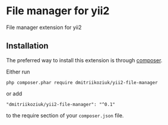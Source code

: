 File manager for yii2
========================
File manager extension for yii2

Installation
------------

The preferred way to install this extension is through [composer](http://getcomposer.org/download/).

Either run

```
php composer.phar require dmitriikoziuk/yii2-file-manager
```

or add

```
"dmitriikoziuk/yii2-file-manager": "^0.1"
```

to the require section of your `composer.json` file.